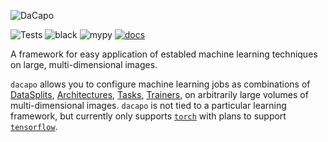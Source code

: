 ![DaCapo](docs/source/_static/dacapo.svg)

![Tests](https://github.com/pattonw/dacapo/actions/workflows/tests/badge.svg)
![black](https://github.com/pattonw/dacapo/actions/workflows/black/badge.svg)
![mypy](https://github.com/pattonw/dacapo/actions/workflows/mypy/badge.svg)
[![docs](https://readthedocs.org/projects/dacapo/badge/?version=latest&style=plastic)](https://dacapo.readthedocs.io/en/latest/)

A framework for easy application of establed machine learning techniques on large, multi-dimensional images.

`dacapo` allows you to configure machine learning jobs as combinations of
[DataSplits](http://docs/api.html#datasplits),
[Architectures](http://docs/api.html#architectures),
[Tasks](http://docs/api.html#tasks),
[Trainers](http://docs/api.html#trainers),
on arbitrarily large volumes of
multi-dimensional images. `dacapo` is not tied to a particular learning
framework, but currently only supports [`torch`](https://pytorch.org/) with
plans to support [`tensorflow`](https://www.tensorflow.org/).